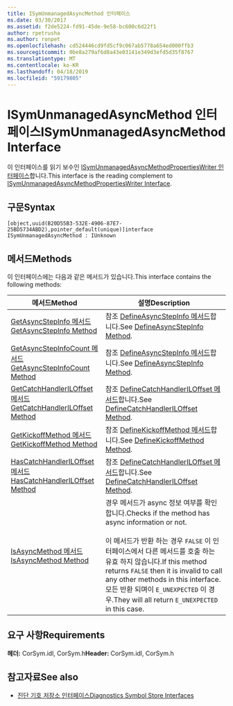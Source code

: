 ```yaml
---
title: ISymUnmanagedAsyncMethod 인터페이스
ms.date: 03/30/2017
ms.assetid: f2de5224-fd91-45de-9e58-bc600c6d22f1
author: rpetrusha
ms.author: ronpet
ms.openlocfilehash: cd524446cd9fd5cf9c067ab5778a654ed000ffb3
ms.sourcegitcommit: 0be8a279af6d8a43e03141e349d3efd5d35f8767
ms.translationtype: MT
ms.contentlocale: ko-KR
ms.lasthandoff: 04/18/2019
ms.locfileid: "59179805"
---
```

# <a name="isymunmanagedasyncmethod-interface"></a><span data-ttu-id="c877c-102">ISymUnmanagedAsyncMethod 인터페이스</span><span class="sxs-lookup"><span data-stu-id="c877c-102">ISymUnmanagedAsyncMethod Interface</span></span>
<span data-ttu-id="c877c-103">이 인터페이스를 읽기 보수인 [ISymUnmanagedAsyncMethodPropertiesWriter 인터페이스](../../../../docs/framework/unmanaged-api/diagnostics/isymunmanagedasyncmethodpropertieswriter-interface.md)합니다.</span><span class="sxs-lookup"><span data-stu-id="c877c-103">This interface is the reading complement to [ISymUnmanagedAsyncMethodPropertiesWriter Interface](../../../../docs/framework/unmanaged-api/diagnostics/isymunmanagedasyncmethodpropertieswriter-interface.md).</span></span>  
  
## <a name="syntax"></a><span data-ttu-id="c877c-104">구문</span><span class="sxs-lookup"><span data-stu-id="c877c-104">Syntax</span></span>  
  
```idl  
[object,uuid(B20D55B3-532E-4906-87E7-25BD5734ABD2),pointer_default(unique)]interface ISymUnmanagedAsyncMethod : IUnknown  
```  
  
## <a name="methods"></a><span data-ttu-id="c877c-105">메서드</span><span class="sxs-lookup"><span data-stu-id="c877c-105">Methods</span></span>  
 <span data-ttu-id="c877c-106">이 인터페이스에는 다음과 같은 메서드가 있습니다.</span><span class="sxs-lookup"><span data-stu-id="c877c-106">This interface contains the following methods:</span></span>  
  
|<span data-ttu-id="c877c-107">메서드</span><span class="sxs-lookup"><span data-stu-id="c877c-107">Method</span></span>|<span data-ttu-id="c877c-108">설명</span><span class="sxs-lookup"><span data-stu-id="c877c-108">Description</span></span>|  
|------------|-----------------|  
|[<span data-ttu-id="c877c-109">GetAsyncStepInfo 메서드</span><span class="sxs-lookup"><span data-stu-id="c877c-109">GetAsyncStepInfo Method</span></span>](../../../../docs/framework/unmanaged-api/diagnostics/isymunmanagedasyncmethod-getasyncstepinfo-method.md)|<span data-ttu-id="c877c-110">참조 [DefineAsyncStepInfo 메서드](../../../../docs/framework/unmanaged-api/diagnostics/isymunmanagedasyncmethodpropertieswriter-defineasyncstepinfo-method.md)합니다.</span><span class="sxs-lookup"><span data-stu-id="c877c-110">See [DefineAsyncStepInfo Method](../../../../docs/framework/unmanaged-api/diagnostics/isymunmanagedasyncmethodpropertieswriter-defineasyncstepinfo-method.md).</span></span>|  
|[<span data-ttu-id="c877c-111">GetAsyncStepInfoCount 메서드</span><span class="sxs-lookup"><span data-stu-id="c877c-111">GetAsyncStepInfoCount Method</span></span>](../../../../docs/framework/unmanaged-api/diagnostics/isymunmanagedasyncmethod-getasyncstepinfocount-method.md)|<span data-ttu-id="c877c-112">참조 [DefineAsyncStepInfo 메서드](../../../../docs/framework/unmanaged-api/diagnostics/isymunmanagedasyncmethodpropertieswriter-defineasyncstepinfo-method.md)합니다.</span><span class="sxs-lookup"><span data-stu-id="c877c-112">See [DefineAsyncStepInfo Method](../../../../docs/framework/unmanaged-api/diagnostics/isymunmanagedasyncmethodpropertieswriter-defineasyncstepinfo-method.md).</span></span>|  
|[<span data-ttu-id="c877c-113">GetCatchHandlerILOffset 메서드</span><span class="sxs-lookup"><span data-stu-id="c877c-113">GetCatchHandlerILOffset Method</span></span>](../../../../docs/framework/unmanaged-api/diagnostics/isymunmanagedasyncmethod-getcatchhandleriloffset-method.md)|<span data-ttu-id="c877c-114">참조 [DefineCatchHandlerILOffset 메서드](../../../../docs/framework/unmanaged-api/diagnostics/isymunmanagedasyncmethodpropertieswriter-definecatchhandleriloffset-method.md)합니다.</span><span class="sxs-lookup"><span data-stu-id="c877c-114">See [DefineCatchHandlerILOffset Method](../../../../docs/framework/unmanaged-api/diagnostics/isymunmanagedasyncmethodpropertieswriter-definecatchhandleriloffset-method.md).</span></span>|  
|[<span data-ttu-id="c877c-115">GetKickoffMethod 메서드</span><span class="sxs-lookup"><span data-stu-id="c877c-115">GetKickoffMethod Method</span></span>](../../../../docs/framework/unmanaged-api/diagnostics/isymunmanagedasyncmethod-getkickoffmethod-method.md)|<span data-ttu-id="c877c-116">참조 [DefineKickoffMethod 메서드](../../../../docs/framework/unmanaged-api/diagnostics/isymunmanagedasyncmethodpropertieswriter-definekickoffmethod-method.md)합니다.</span><span class="sxs-lookup"><span data-stu-id="c877c-116">See [DefineKickoffMethod Method](../../../../docs/framework/unmanaged-api/diagnostics/isymunmanagedasyncmethodpropertieswriter-definekickoffmethod-method.md).</span></span>|  
|[<span data-ttu-id="c877c-117">HasCatchHandlerILOffset 메서드</span><span class="sxs-lookup"><span data-stu-id="c877c-117">HasCatchHandlerILOffset Method</span></span>](../../../../docs/framework/unmanaged-api/diagnostics/isymunmanagedasyncmethod-hascatchhandleriloffset-method.md)|<span data-ttu-id="c877c-118">참조 [DefineCatchHandlerILOffset 메서드](../../../../docs/framework/unmanaged-api/diagnostics/isymunmanagedasyncmethodpropertieswriter-definecatchhandleriloffset-method.md)합니다.</span><span class="sxs-lookup"><span data-stu-id="c877c-118">See [DefineCatchHandlerILOffset Method](../../../../docs/framework/unmanaged-api/diagnostics/isymunmanagedasyncmethodpropertieswriter-definecatchhandleriloffset-method.md).</span></span>|  
|[<span data-ttu-id="c877c-119">IsAsyncMethod 메서드</span><span class="sxs-lookup"><span data-stu-id="c877c-119">IsAsyncMethod Method</span></span>](../../../../docs/framework/unmanaged-api/diagnostics/isymunmanagedasyncmethod-isasyncmethod-method.md)|<span data-ttu-id="c877c-120">경우 메서드가 async 정보 여부를 확인 합니다.</span><span class="sxs-lookup"><span data-stu-id="c877c-120">Checks if the method has async information or not.</span></span><br /><br /> <span data-ttu-id="c877c-121">이 메서드가 반환 하는 경우 `FALSE` 이 인터페이스에서 다른 메서드를 호출 하는 유효 하지 않습니다.</span><span class="sxs-lookup"><span data-stu-id="c877c-121">If this method returns `FALSE` then it is invalid to call any other methods in this interface.</span></span> <span data-ttu-id="c877c-122">모든 반환 되며이 `E_UNEXPECTED` 이 경우.</span><span class="sxs-lookup"><span data-stu-id="c877c-122">They will all return `E_UNEXPECTED` in this case.</span></span>|  
  
## <a name="requirements"></a><span data-ttu-id="c877c-123">요구 사항</span><span class="sxs-lookup"><span data-stu-id="c877c-123">Requirements</span></span>  
 <span data-ttu-id="c877c-124">**헤더:** CorSym.idl, CorSym.h</span><span class="sxs-lookup"><span data-stu-id="c877c-124">**Header:** CorSym.idl, CorSym.h</span></span>  
  
## <a name="see-also"></a><span data-ttu-id="c877c-125">참고자료</span><span class="sxs-lookup"><span data-stu-id="c877c-125">See also</span></span>

- [<span data-ttu-id="c877c-126">진단 기호 저장소 인터페이스</span><span class="sxs-lookup"><span data-stu-id="c877c-126">Diagnostics Symbol Store Interfaces</span></span>](../../../../docs/framework/unmanaged-api/diagnostics/diagnostics-symbol-store-interfaces.md)
